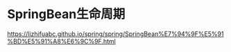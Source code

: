 # SpringBean生命周期

https://lizhifuabc.github.io/spring/spring/SpringBean%E7%94%9F%E5%91%BD%E5%91%A8%E6%9C%9F.html